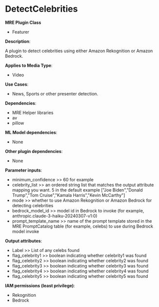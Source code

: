 # DetectCelebrities #

**MRE Plugin Class**

- Featurer

**Description**:

A plugin to detect celebrities using either Amazon Rekognition or Amazon Bedrock.

**Applies to Media Type**:

- Video

**Use Cases**:

- News, Sports or other presenter detection.

**Dependencies**:

- MRE Helper libraries
- av
- pillow

**ML Model dependencies**:

- None

**Other plugin dependencies**:

- None

**Parameter inputs**:

- minimum_confidence >> 60 for example
- celebrity_list >> an ordered string list that matches the output attribute mapping you want. 5 in the default example ["Joe Biden","Donald Trump","Tom Cruise","Kamala Harris","Kevin McCarthy"]
- mode >> whether to use Amazon Rekognition or Amazon Bedrock for detecting celebrities
- bedrock_model_id >> model id in Bedrock to invoke (for example, anthropic.claude-3-haiku-20240307-v1:0)
- prompt_template_name >> name of the prompt template stored in the MRE PromptCatalog table (for example, celebs) to use during Bedrock model invoke

**Output attributes**:

- Label >> List of any celebs found
- flag_celebrity1 >> boolean indicating whether celebrity1 was found
- flag_celebrity2 >> boolean indicating whether celebrity2 was found
- flag_celebrity3 >> boolean indicating whether celebrity3 was found
- flag_celebrity4 >> boolean indicating whether celebrity4 was found
- flag_celebrity5 >> boolean indicating whether celebrity5 was found

**IAM permissions (least privilege)**:

- Rekognition
- Bedrock
